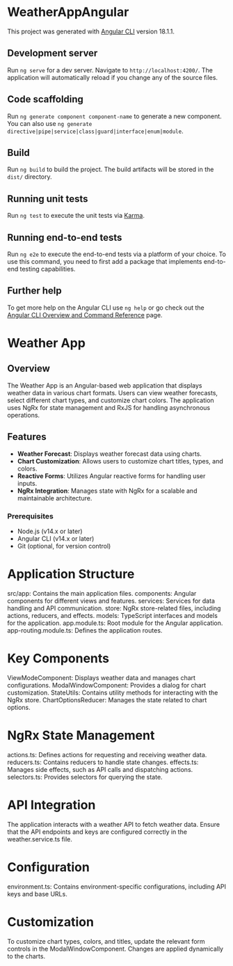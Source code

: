 # WeatherAppAngular

This project was generated with [Angular CLI](https://github.com/angular/angular-cli) version 18.1.1.

## Development server

Run `ng serve` for a dev server. Navigate to `http://localhost:4200/`. The application will automatically reload if you change any of the source files.

## Code scaffolding

Run `ng generate component component-name` to generate a new component. You can also use `ng generate directive|pipe|service|class|guard|interface|enum|module`.

## Build

Run `ng build` to build the project. The build artifacts will be stored in the `dist/` directory.

## Running unit tests

Run `ng test` to execute the unit tests via [Karma](https://karma-runner.github.io).

## Running end-to-end tests

Run `ng e2e` to execute the end-to-end tests via a platform of your choice. To use this command, you need to first add a package that implements end-to-end testing capabilities.

## Further help

To get more help on the Angular CLI use `ng help` or go check out the [Angular CLI Overview and Command Reference](https://angular.dev/tools/cli) page.


# Weather App

## Overview

The Weather App is an Angular-based web application that displays weather data in various chart formats. Users can view weather forecasts, select different chart types, and customize chart colors. The application uses NgRx for state management and RxJS for handling asynchronous operations.

## Features

- **Weather Forecast**: Displays weather forecast data using charts.
- **Chart Customization**: Allows users to customize chart titles, types, and colors.
- **Reactive Forms**: Utilizes Angular reactive forms for handling user inputs.
- **NgRx Integration**: Manages state with NgRx for a scalable and maintainable architecture.

### Prerequisites

- Node.js (v14.x or later)
- Angular CLI (v14.x or later)
- Git (optional, for version control)

# Application Structure
 src/app: Contains the main application files.
 components: Angular components for different views and features.
 services: Services for data handling and API communication.
 store: NgRx store-related files, including actions, reducers, and effects.
 models: TypeScript interfaces and models for the application.
 app.module.ts: Root module for the Angular application.
 app-routing.module.ts: Defines the application routes.
 
# Key Components
 ViewModeComponent: Displays weather data and manages chart configurations.
 ModalWindowComponent: Provides a dialog for chart customization.
 StateUtils: Contains utility methods for interacting with the NgRx store.
 ChartOptionsReducer: Manages the state related to chart options.
 
# NgRx State Management
 actions.ts: Defines actions for requesting and receiving weather data.
 reducers.ts: Contains reducers to handle state changes.
 effects.ts: Manages side effects, such as API calls and dispatching actions.
 selectors.ts: Provides selectors for querying the state.
 
# API Integration
The application interacts with a weather API to fetch weather data. Ensure that the API endpoints and keys are configured correctly in the weather.service.ts file.

# Configuration
environment.ts: Contains environment-specific configurations, including API keys and base URLs.

# Customization
To customize chart types, colors, and titles, update the relevant form controls in the ModalWindowComponent. Changes are applied dynamically to the charts.

